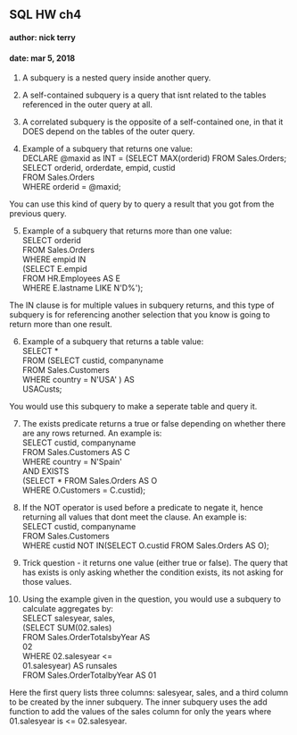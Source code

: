 ## SQL HW ch4
#### author: nick terry
#### date: mar 5, 2018

1. A subquery is a nested query inside another query.

2. A self-contained subquery is a query that isnt related to the tables referenced in the outer query at all.

3. A correlated subquery is the opposite of a self-contained one, in that it DOES depend on the tables of the outer query.

4. Example of a subquery that returns one value:  
DECLARE @maxid as INT = (SELECT MAX(orderid) FROM Sales.Orders;  
SELECT orderid, orderdate, empid, custid  
FROM Sales.Orders  
WHERE orderid = @maxid;  

You can use this kind of query by to query a result that you got from the previous query.  

5. Example of a subquery that returns more than one value:  
SELECT orderid  
FROM Sales.Orders  
WHERE empid IN  
	(SELECT E.empid  
	FROM HR.Employees AS E  
	WHERE E.lastname LIKE N'D%');  
	
The IN clause is for multiple values in subquery returns, and this type of subquery is for referencing another selection that you know is going to return more than one result.  

6. Example of a subquery that returns a table value:  
SELECT *  
FROM (SELECT custid, companyname  
	  FROM Sales.Customers  
	  WHERE country = N'USA' ) AS  
	  USACusts;  
	  
You would use this subquery to make a seperate table and query it.  

7. The exists predicate returns a true or false depending on whether there are any rows returned. An example is:  
SELECT custid, companyname  
FROM Sales.Customers AS C  
WHERE country = N'Spain'  
AND EXISTS  
(SELECT * FROM Sales.Orders AS O  
WHERE O.Customers = C.custid);  

8. If the NOT operator is used before a predicate to negate it, hence returning all values that dont meet the clause. An example is:  
SELECT custid, companyname  
FROM Sales.Customers  
WHERE custid NOT IN(SELECT O.custid FROM Sales.Orders AS O);  

9. Trick question - it returns one value (either true or false). The query that has exists is only asking whether the condition exists, its not asking for those values.  

10. Using the example given in the question, you would use a subquery to calculate aggregates by:  
SELECT salesyear, sales,  
(SELECT SUM(02.sales)  
FROM Sales.OrderTotalsbyYear AS  
02  
WHERE 02.salesyear <=  
01.salesyear) AS runsales  
FROM Sales.OrderTotalbyYear AS 01  

Here the first query lists three columns: salesyear, sales, and a third column to be created by the inner subquery. The inner subquery uses the add function 
to add the values of the sales column for only the years where 01.salesyear is <= 02.salesyear.